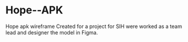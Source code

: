 # Hope--APK
Hope apk wireframe Created for a project for SIH were worked as a team lead and designer the model in Figma.
